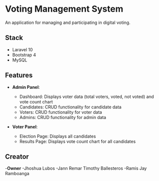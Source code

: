 # Voting Management System

An application for managing and participating in digital voting.

## Stack

- Laravel 10
- Bootstrap 4
- MySQL

## Features

- **Admin Panel**:
  - Dashboard: Displays voter data (total voters, voted, not voted) and vote count chart
  - Candidates: CRUD functionality for candidate data
  - Voters: CRUD functionality for voter data
  - Admins: CRUD functionality for admin data

- **Voter Panel**:
  - Election Page: Displays all candidates
  - Results Page: Displays vote count chart for all candidates

## Creator

-**Owner**
-Jhoshua Lubos
-Jann Remar Timothy Ballesteros
-Ramis Jay Ramboanga


